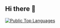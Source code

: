 ## Hi there 👋

[![Public Top Languages](https://github-readme-stats.vercel.app/api/top-langs/?username=alexandrelavoie2)](https://github.com/anuraghazra/github-readme-stats)


